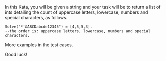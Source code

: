 In this Kata, you will be given a string and your task will be to return a list of ints detailing the count of uppercase letters, lowercase, numbers and special characters, as follows.

```
Solve("*'&ABCDabcde12345") = [4,5,5,3].
--the order is: uppercase letters, lowercase, numbers and special characters.
```

More examples in the test cases.

Good luck!
